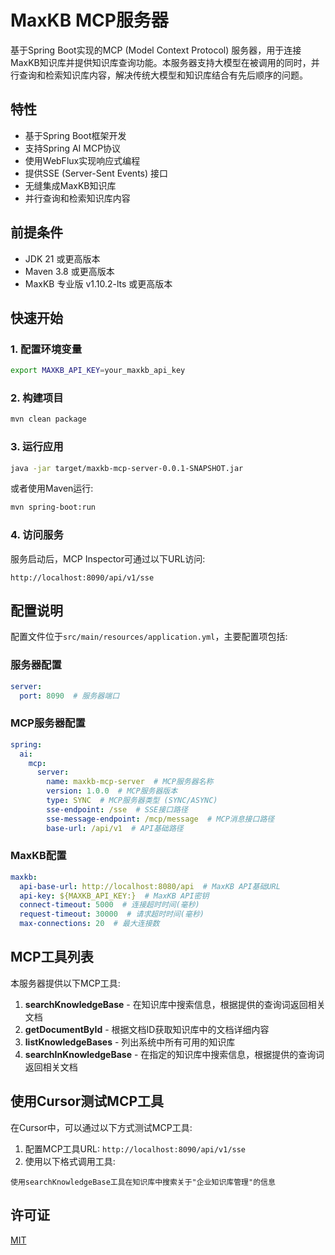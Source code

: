# MaxKB MCP服务器

基于Spring Boot实现的MCP (Model Context Protocol) 服务器，用于连接MaxKB知识库并提供知识库查询功能。本服务器支持大模型在被调用的同时，并行查询和检索知识库内容，解决传统大模型和知识库结合有先后顺序的问题。

## 特性

- 基于Spring Boot框架开发
- 支持Spring AI MCP协议
- 使用WebFlux实现响应式编程
- 提供SSE (Server-Sent Events) 接口
- 无缝集成MaxKB知识库
- 并行查询和检索知识库内容

## 前提条件

- JDK 21 或更高版本
- Maven 3.8 或更高版本
- MaxKB 专业版 v1.10.2-lts 或更高版本

## 快速开始

### 1. 配置环境变量

```bash
export MAXKB_API_KEY=your_maxkb_api_key
```

### 2. 构建项目

```bash
mvn clean package
```

### 3. 运行应用

```bash
java -jar target/maxkb-mcp-server-0.0.1-SNAPSHOT.jar
```

或者使用Maven运行:

```bash
mvn spring-boot:run
```

### 4. 访问服务

服务启动后，MCP Inspector可通过以下URL访问:

```
http://localhost:8090/api/v1/sse
```

## 配置说明

配置文件位于`src/main/resources/application.yml`，主要配置项包括:

### 服务器配置

```yaml
server:
  port: 8090  # 服务器端口
```

### MCP服务器配置

```yaml
spring:
  ai:
    mcp:
      server:
        name: maxkb-mcp-server  # MCP服务器名称
        version: 1.0.0  # MCP服务器版本
        type: SYNC  # MCP服务器类型 (SYNC/ASYNC)
        sse-endpoint: /sse  # SSE接口路径
        sse-message-endpoint: /mcp/message  # MCP消息接口路径
        base-url: /api/v1  # API基础路径
```

### MaxKB配置

```yaml
maxkb:
  api-base-url: http://localhost:8080/api  # MaxKB API基础URL
  api-key: ${MAXKB_API_KEY:}  # MaxKB API密钥
  connect-timeout: 5000  # 连接超时时间(毫秒)
  request-timeout: 30000  # 请求超时时间(毫秒)
  max-connections: 20  # 最大连接数
```

## MCP工具列表

本服务器提供以下MCP工具:

1. **searchKnowledgeBase** - 在知识库中搜索信息，根据提供的查询词返回相关文档
2. **getDocumentById** - 根据文档ID获取知识库中的文档详细内容
3. **listKnowledgeBases** - 列出系统中所有可用的知识库
4. **searchInKnowledgeBase** - 在指定的知识库中搜索信息，根据提供的查询词返回相关文档

## 使用Cursor测试MCP工具

在Cursor中，可以通过以下方式测试MCP工具:

1. 配置MCP工具URL: `http://localhost:8090/api/v1/sse`
2. 使用以下格式调用工具:

```
使用searchKnowledgeBase工具在知识库中搜索关于"企业知识库管理"的信息
```

## 许可证

[MIT](LICENSE) 